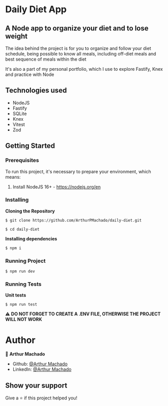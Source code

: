 # Daily Diet App

## A Node app to organize your diet and to lose weight

The idea behind the project is for you to organize and follow your diet schedule, being possible to know all meals, including off-diet meals and best sequence of meals within the diet

It's also a part of my personal portfolio, which I use to explore Fastify, Knex and practice with Node 

## Technologies used

* NodeJS
* Fastify
* SQLite
* Knex
* Vitest
* Zod

## Getting Started
### Prerequisites

To run this project, it's necessary to prepare your environment, which means:

1. Install NodeJS 16+ - https://nodejs.org/en

### Installing
**Cloning the Repository**
```
$ git clone https://github.com/ArthurPMachado/daily-diet.git

$ cd daily-diet
```
**Installing dependencies**

```
$ npm i
```

### Running Project

```
$ npm run dev
```

### Running Tests
**Unit tests**
```
$ npm run test
```
⚠️ **DO NOT FORGET TO CREATE A .ENV FILE, OTHERWISE THE PROJECT WILL NOT WORK**

# Author

👤 **Arthur Machado**

- Github: [@Arthur Machado](https://github.com/ArthurPMachado)
- LinkedIn: [@Arthur Machado](https://linkedin.com/in/arthurpmachado)

## Show your support

Give a ⭐️ if this project helped you!
